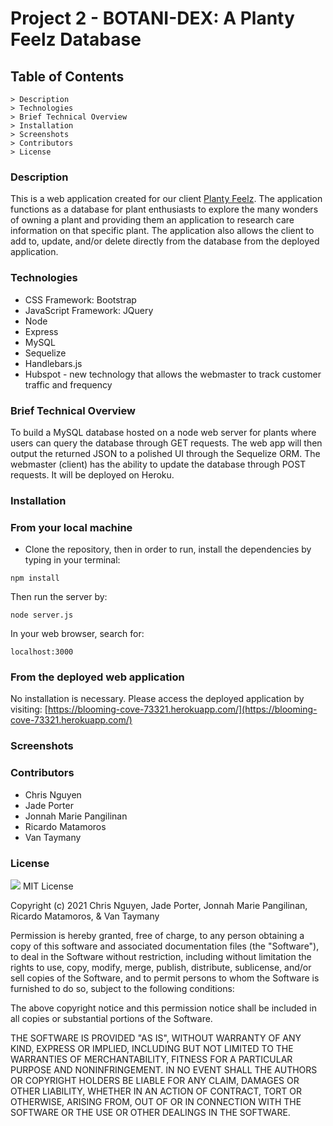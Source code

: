 # Project 2 - BOTANI-DEX: A Planty Feelz Database

## Table of Contents
    > Description
    > Technologies
    > Brief Technical Overview
    > Installation
    > Screenshots
    > Contributors
    > License

### Description
This is a web application created for our client [Planty Feelz](https://plantyfeelz.com/). The application functions as a database for plant enthusiasts to explore the many wonders of owning a plant and providing them an application to research care information on that specific plant. The application also allows the client to add to, update, and/or delete directly from the database from the deployed application.

### Technologies
- CSS Framework: Bootstrap
- JavaScript Framework: JQuery
- Node
- Express
- MySQL
- Sequelize
- Handlebars.js
- Hubspot - new technology that allows the webmaster to track customer traffic and frequency

### Brief Technical Overview
To build a MySQL database hosted on a node web server for plants where users can query the database through GET requests. The web app will then output the returned JSON to a polished UI through the Sequelize ORM. The webmaster (client) has the ability to update the database through POST requests. It will be deployed on Heroku.

### Installation

### From your local machine
- Clone the repository, then in order to run, install the dependencies by typing in your terminal:
```
npm install
```
Then run the server by:
```
node server.js
```
In your web browser, search for:
```
localhost:3000
```

### From the deployed web application
No installation is necessary. Please access the deployed application by visiting: [https://blooming-cove-73321.herokuapp.com/](https://blooming-cove-73321.herokuapp.com/)

### Screenshots


### Contributors
- Chris Nguyen
- Jade Porter
- Jonnah Marie Pangilinan
- Ricardo Matamoros
- Van Taymany

### License
![](https://img.shields.io/badge/MIT-green.svg) MIT License

Copyright (c) 2021 Chris Nguyen, Jade Porter, Jonnah Marie Pangilinan, Ricardo Matamoros, & Van Taymany

Permission is hereby granted, free of charge, to any person obtaining a copy
of this software and associated documentation files (the "Software"), to deal
in the Software without restriction, including without limitation the rights
to use, copy, modify, merge, publish, distribute, sublicense, and/or sell
copies of the Software, and to permit persons to whom the Software is
furnished to do so, subject to the following conditions:

The above copyright notice and this permission notice shall be included in all
copies or substantial portions of the Software.

THE SOFTWARE IS PROVIDED "AS IS", WITHOUT WARRANTY OF ANY KIND, EXPRESS OR
IMPLIED, INCLUDING BUT NOT LIMITED TO THE WARRANTIES OF MERCHANTABILITY,
FITNESS FOR A PARTICULAR PURPOSE AND NONINFRINGEMENT. IN NO EVENT SHALL THE
AUTHORS OR COPYRIGHT HOLDERS BE LIABLE FOR ANY CLAIM, DAMAGES OR OTHER
LIABILITY, WHETHER IN AN ACTION OF CONTRACT, TORT OR OTHERWISE, ARISING FROM,
OUT OF OR IN CONNECTION WITH THE SOFTWARE OR THE USE OR OTHER DEALINGS IN THE
SOFTWARE.
